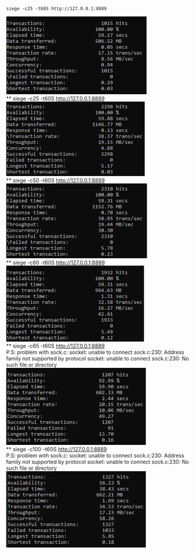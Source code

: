 ```
siege -c25 -t60S http://127.0.0.1:8889  
```
![C10](screens/c10.jpg)  
** siege -c25 -t60S http://127.0.0.1:8889  
![C10](screens/c25.jpg)  
** siege -c50 -t60S http://127.0.0.1:8889  
![C10](screens/c50.jpg)  
** siege -c60 -t60S http://127.0.0.1:8889  
![C10](screens/c60.jpg)  
** siege -c65 -t60S http://127.0.0.1:8889  
P.S: problem with sock.c:
socket: unable to connect sock.c:230: Address family not supported by protocol
socket: unable to connect sock.c:230: No such file or directory
![C10](screens/c65.jpg)  
** siege -c100 -t60S http://127.0.0.1:8889  
P.S: problem with sock.c:
socket: unable to connect sock.c:230: Address family not supported by protocol
socket: unable to connect sock.c:230: No such file or directory
![C10](screens/c100.jpg)  
